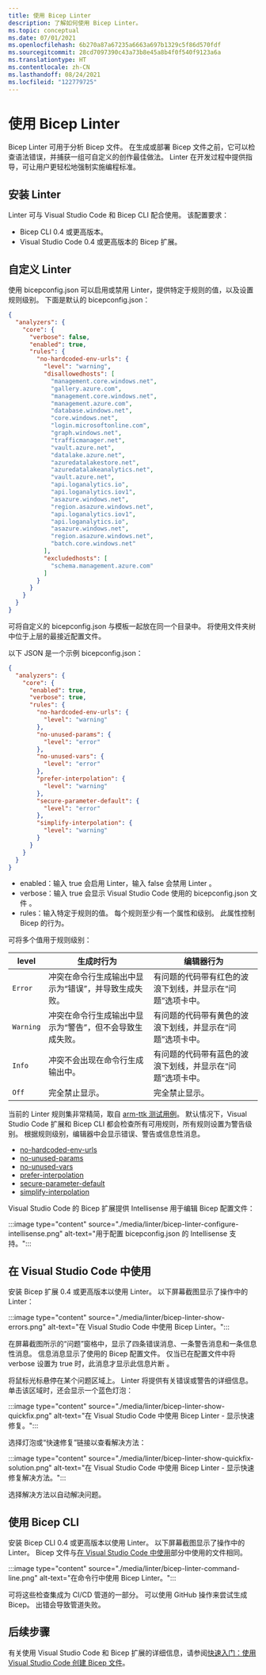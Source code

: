```yaml
---
title: 使用 Bicep Linter
description: 了解如何使用 Bicep Linter。
ms.topic: conceptual
ms.date: 07/01/2021
ms.openlocfilehash: 6b270a87a67235a6663a697b1329c5f86d570fdf
ms.sourcegitcommit: 28cd7097390c43a73b8e45a8b4f0f540f9123a6a
ms.translationtype: HT
ms.contentlocale: zh-CN
ms.lasthandoff: 08/24/2021
ms.locfileid: "122779725"
---
```

# <a name="use-bicep-linter"></a>使用 Bicep Linter

Bicep Linter 可用于分析 Bicep 文件。 在生成或部署 Bicep 文件之前，它可以检查语法错误，并捕获一组可自定义的创作最佳做法。 Linter 在开发过程中提供指导，可让用户更轻松地强制实施编程标准。

## <a name="install-linter"></a>安装 Linter

Linter 可与 Visual Studio Code 和 Bicep CLI 配合使用。 该配置要求：

- Bicep CLI 0.4 或更高版本。
- Visual Studio Code 0.4 或更高版本的 Bicep 扩展。

## <a name="customize-linter"></a>自定义 Linter

使用 bicepconfig.json 可以启用或禁用 Linter，提供特定于规则的值，以及设置规则级别。 下面是默认的 bicepconfig.json：

```json
{
  "analyzers": {
    "core": {
      "verbose": false,
      "enabled": true,
      "rules": {
        "no-hardcoded-env-urls": {
          "level": "warning",
          "disallowedhosts": [
            "management.core.windows.net",
            "gallery.azure.com",
            "management.core.windows.net",
            "management.azure.com",
            "database.windows.net",
            "core.windows.net",
            "login.microsoftonline.com",
            "graph.windows.net",
            "trafficmanager.net",
            "vault.azure.net",
            "datalake.azure.net",
            "azuredatalakestore.net",
            "azuredatalakeanalytics.net",
            "vault.azure.net",
            "api.loganalytics.io",
            "api.loganalytics.iov1",
            "asazure.windows.net",
            "region.asazure.windows.net",
            "api.loganalytics.iov1",
            "api.loganalytics.io",
            "asazure.windows.net",
            "region.asazure.windows.net",
            "batch.core.windows.net"
          ],
          "excludedhosts": [
            "schema.management.azure.com"
          ]
        }
      }
    }
  }
}
```

可将自定义的 bicepconfig.json 与模板一起放在同一个目录中。 将使用文件夹树中位于上层的最接近配置文件。

以下 JSON 是一个示例 bicepconfig.json：

```json
{
  "analyzers": {
    "core": {
      "enabled": true,
      "verbose": true,
      "rules": {
        "no-hardcoded-env-urls": {
          "level": "warning"
        },
        "no-unused-params": {
          "level": "error"
        },
        "no-unused-vars": {
          "level": "error"
        },
        "prefer-interpolation": {
          "level": "warning"
        },
        "secure-parameter-default": {
          "level": "error"
        },
        "simplify-interpolation": {
          "level": "warning"
        }
      }
    }
  }
}
```

- enabled：输入 true 会启用 Linter，输入 false 会禁用 Linter  。
- verbose：输入 true 会显示 Visual Studio Code 使用的 bicepconfig.json 文件 。
- rules：输入特定于规则的值。 每个规则至少有一个属性和级别。 此属性控制 Bicep 的行为。

可将多个值用于规则级别：

| **level**  | **生成时行为** | 编辑器行为 |
|--|--|--|
| `Error` | 冲突在命令行生成输出中显示为“错误”，并导致生成失败。 | 有问题的代码带有红色的波浪下划线，并显示在“问题”选项卡中。 |
| `Warning` | 冲突在命令行生成输出中显示为“警告”，但不会导致生成失败。 | 有问题的代码带有黄色的波浪下划线，并显示在“问题”选项卡中。 |
| `Info` | 冲突不会出现在命令行生成输出中。 | 有问题的代码带有蓝色的波浪下划线，并显示在“问题”选项卡中。 |
| `Off` | 完全禁止显示。 | 完全禁止显示。 |

当前的 Linter 规则集非常精简，取自 [arm-ttk 测试用例](../templates/template-test-cases.md)。 默认情况下，Visual Studio Code 扩展和 Bicep CLI 都会检查所有可用规则，所有规则设置为警告级别。 根据规则级别，编辑器中会显示错误、警告或信息性消息。

- [no-hardcoded-env-urls](https://github.com/Azure/bicep/blob/main/docs/linter-rules/no-hardcoded-env-urls.md)
- [no-unused-params](https://github.com/Azure/bicep/blob/main/docs/linter-rules/no-unused-params.md)
- [no-unused-vars](https://github.com/Azure/bicep/blob/main/docs/linter-rules/no-unused-vars.md)
- [prefer-interpolation](https://github.com/Azure/bicep/blob/main/docs/linter-rules/prefer-interpolation.md)
- [secure-parameter-default](https://github.com/Azure/bicep/blob/main/docs/linter-rules/secure-parameter-default.md)
- [simplify-interpolation](https://github.com/Azure/bicep/blob/main/docs/linter-rules/simplify-interpolation.md)

Visual Studio Code 的 Bicep 扩展提供 Intellisense 用于编辑 Bicep 配置文件：

:::image type="content" source="./media/linter/bicep-linter-configure-intellisense.png" alt-text="用于配置 bicepconfig.json 的 Intellisense 支持。":::

## <a name="use-in-visual-studio-code"></a>在 Visual Studio Code 中使用

安装 Bicep 扩展 0.4 或更高版本以使用 Linter。  以下屏幕截图显示了操作中的 Linter：

:::image type="content" source="./media/linter/bicep-linter-show-errors.png" alt-text="在 Visual Studio Code 中使用 Bicep Linter。":::

在屏幕截图所示的“问题”窗格中，显示了四条错误消息、一条警告消息和一条信息性消息。  信息消息显示了使用的 Bicep 配置文件。 仅当已在配置文件中将 verbose 设置为 true 时，此消息才显示此信息片断 。

将鼠标光标悬停在某个问题区域上。 Linter 将提供有关错误或警告的详细信息。 单击该区域时，还会显示一个蓝色灯泡：

:::image type="content" source="./media/linter/bicep-linter-show-quickfix.png" alt-text="在 Visual Studio Code 中使用 Bicep Linter - 显示快速修复。":::

选择灯泡或“快速修复”链接以查看解决方法：

:::image type="content" source="./media/linter/bicep-linter-show-quickfix-solution.png" alt-text="在 Visual Studio Code 中使用 Bicep Linter - 显示快速修复解决方法。":::

选择解决方法以自动解决问题。

## <a name="use-in-bicep-cli"></a>使用 Bicep CLI

安装 Bicep CLI 0.4 或更高版本以使用 Linter。  以下屏幕截图显示了操作中的 Linter。 Bicep 文件与[在 Visual Studio Code 中使用](#use-in-visual-studio-code)部分中使用的文件相同。

:::image type="content" source="./media/linter/bicep-linter-command-line.png" alt-text="在命令行中使用 Bicep Linter。":::

可将这些检查集成为 CI/CD 管道的一部分。 可以使用 GitHub 操作来尝试生成 Bicep。 出错会导致管道失败。

## <a name="next-steps"></a>后续步骤

有关使用 Visual Studio Code 和 Bicep 扩展的详细信息，请参阅[快速入门：使用 Visual Studio Code 创建 Bicep 文件](./quickstart-create-bicep-use-visual-studio-code.md)。
